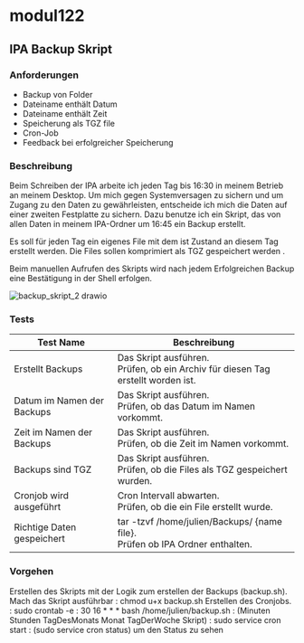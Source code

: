 # modul122
## IPA Backup Skript

### Anforderungen
- Backup von Folder
- Dateiname enthält Datum
- Dateiname enthält Zeit
- Speicherung als TGZ file
- Cron-Job
- Feedback bei erfolgreicher Speicherung

### Beschreibung
Beim Schreiben der IPA arbeite ich jeden Tag bis 16:30 in meinem Betrieb an meinem Desktop. Um mich gegen Systemversagen zu sichern und um Zugang zu den Daten zu gewährleisten, entscheide ich mich die Daten auf einer zweiten Festplatte zu sichern. Dazu benutze ich ein Skript, das von allen Daten in meinem IPA-Ordner um 16:45 ein Backup erstellt.

Es soll für jeden Tag ein eigenes File mit dem ist Zustand an diesem Tag erstellt werden. Die Files sollen komprimiert als TGZ gespeichert werden .

Beim manuellen Aufrufen des Skripts wird nach jedem Erfolgreichen Backup eine Bestätigung in der Shell erfolgen.

![backup_skript_2 drawio](https://user-images.githubusercontent.com/71121888/162910185-6cacb619-b444-4f8d-b3ee-0c0045bfcddd.png)

### Tests

| Test Name | Beschreibung |
| ----------- | ----------- |
| Erstellt Backups | Das Skript ausführen. </br>Prüfen, ob ein Archiv für diesen Tag erstellt worden ist. |
| Datum im Namen der Backups | Das Skript ausführen. </br>Prüfen, ob das Datum im Namen vorkommt. |
| Zeit im Namen der Backups | Das Skript ausführen. </br>Prüfen, ob die Zeit im Namen vorkommt. |
| Backups sind TGZ | Das Skript ausführen. </br>Prüfen, ob die Files als TGZ gespeichert wurden. |
| Cronjob wird ausgeführt | Cron Intervall abwarten. </br>Prüfen, ob die ein File erstellt wurde.  |
| Richtige Daten gespeichert | tar -tzvf /home/julien/Backups/ {name file}. </br>Prüfen ob IPA Ordner enthalten. |

### Vorgehen

Erstellen des Skripts mit der Logik zum erstellen der Backups (backup.sh).
Mach das Skript ausführbar
: chmod u+x backup.sh
Erstellen des Cronjobs. 
: sudo crontab -e
: 30 16 * * * bash /home/julien/backup.sh
: (Minuten Stunden TagDesMonats Monat TagDerWoche Skript)
: sudo service cron start
: (sudo service cron status) um den Status zu sehen
